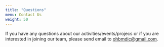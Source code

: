 ```yaml
---
title: "Questions"
menu: Contact Us
weight: 50
---
```


If you have any questions about our activities/events/projecs or if you are interested in joining our team, please send email to <a href = "ohbmdic@gmail.com">ohbmdic@gmail.com</a>.
